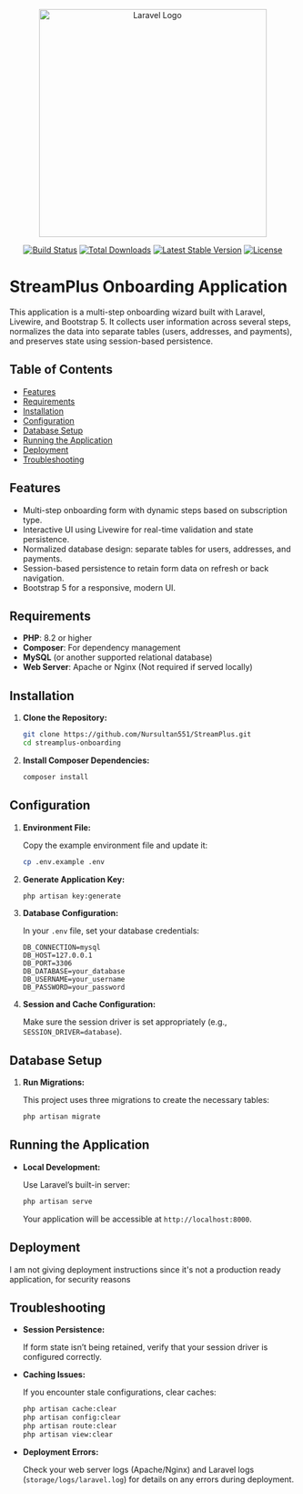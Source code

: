 <p align="center"><a href="https://laravel.com" target="_blank"><img src="https://raw.githubusercontent.com/laravel/art/master/logo-lockup/5%20SVG/2%20CMYK/1%20Full%20Color/laravel-logolockup-cmyk-red.svg" width="400" alt="Laravel Logo"></a></p>

<p align="center">
<a href="https://github.com/laravel/framework/actions"><img src="https://github.com/laravel/framework/workflows/tests/badge.svg" alt="Build Status"></a>
<a href="https://packagist.org/packages/laravel/framework"><img src="https://img.shields.io/packagist/dt/laravel/framework" alt="Total Downloads"></a>
<a href="https://packagist.org/packages/laravel/framework"><img src="https://img.shields.io/packagist/v/laravel/framework" alt="Latest Stable Version"></a>
<a href="https://packagist.org/packages/laravel/framework"><img src="https://img.shields.io/packagist/l/laravel/framework" alt="License"></a>
</p>

# StreamPlus Onboarding Application

This application is a multi-step onboarding wizard built with Laravel, Livewire, and Bootstrap 5. It collects user information across several steps, normalizes the data into separate tables (users, addresses, and payments), and preserves state using session-based persistence.

## Table of Contents

- [Features](#features)
- [Requirements](#requirements)
- [Installation](#installation)
- [Configuration](#configuration)
- [Database Setup](#database-setup)
- [Running the Application](#running-the-application)
- [Deployment](#deployment)
- [Troubleshooting](#troubleshooting)

## Features

- Multi-step onboarding form with dynamic steps based on subscription type.
- Interactive UI using Livewire for real-time validation and state persistence.
- Normalized database design: separate tables for users, addresses, and payments.
- Session-based persistence to retain form data on refresh or back navigation.
- Bootstrap 5 for a responsive, modern UI.

## Requirements

- **PHP**: 8.2 or higher
- **Composer**: For dependency management
- **MySQL** (or another supported relational database)
- **Web Server**: Apache or Nginx (Not required if served locally)

## Installation

1. **Clone the Repository:**

   ```bash
   git clone https://github.com/Nursultan551/StreamPlus.git
   cd streamplus-onboarding
   ```

2. **Install Composer Dependencies:**

   ```bash
   composer install
   ```

## Configuration

1. **Environment File:**

   Copy the example environment file and update it:

   ```bash
   cp .env.example .env
   ```

2. **Generate Application Key:**

   ```bash
   php artisan key:generate
   ```

3. **Database Configuration:**

   In your `.env` file, set your database credentials:

   ```dotenv
   DB_CONNECTION=mysql
   DB_HOST=127.0.0.1
   DB_PORT=3306
   DB_DATABASE=your_database
   DB_USERNAME=your_username
   DB_PASSWORD=your_password
   ```

4. **Session and Cache Configuration:**

   Make sure the session driver is set appropriately (e.g., `SESSION_DRIVER=database`).

## Database Setup

1. **Run Migrations:**

   This project uses three migrations to create the necessary tables:

   ```bash
   php artisan migrate
   ```

## Running the Application

- **Local Development:**

  Use Laravel’s built-in server:

  ```bash
  php artisan serve
  ```

  Your application will be accessible at `http://localhost:8000`.

## Deployment

I am not giving deployment instructions since it's not a production ready application, for security reasons


## Troubleshooting

- **Session Persistence:**

  If form state isn’t being retained, verify that your session driver is configured correctly.

- **Caching Issues:**

  If you encounter stale configurations, clear caches:

  ```bash
  php artisan cache:clear
  php artisan config:clear
  php artisan route:clear
  php artisan view:clear
  ```

- **Deployment Errors:**

  Check your web server logs (Apache/Nginx) and Laravel logs (`storage/logs/laravel.log`) for details on any errors during deployment.
